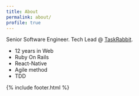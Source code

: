 ```yaml
---
title: About
permalink: about/
profile: true
---
```


Senior Software Engineer. Tech Lead @ [TaskRabbit](https://www.taskrabbit.com).

* 12 years in Web
* Ruby On Rails
* React-Native
* Agile method
* TDD

{% include footer.html %}
